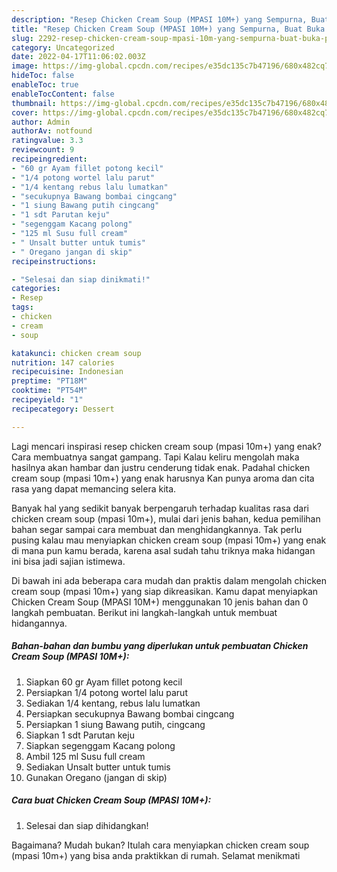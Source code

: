 ```yaml
---
description: "Resep Chicken Cream Soup (MPASI 10M+) yang Sempurna, Buat Buka Puasa Lezat"
title: "Resep Chicken Cream Soup (MPASI 10M+) yang Sempurna, Buat Buka Puasa Lezat"
slug: 2292-resep-chicken-cream-soup-mpasi-10m-yang-sempurna-buat-buka-puasa-lezat
category: Uncategorized
date: 2022-04-17T11:06:02.003Z
image: https://img-global.cpcdn.com/recipes/e35dc135c7b47196/680x482cq70/chicken-cream-soup-mpasi-10m-foto-resep-utama.jpg
hideToc: false
enableToc: true
enableTocContent: false
thumbnail: https://img-global.cpcdn.com/recipes/e35dc135c7b47196/680x482cq70/chicken-cream-soup-mpasi-10m-foto-resep-utama.jpg
cover: https://img-global.cpcdn.com/recipes/e35dc135c7b47196/680x482cq70/chicken-cream-soup-mpasi-10m-foto-resep-utama.jpg
author: Admin
authorAv: notfound
ratingvalue: 3.3
reviewcount: 9
recipeingredient:
- "60 gr Ayam fillet potong kecil"
- "1/4 potong wortel lalu parut"
- "1/4 kentang rebus lalu lumatkan"
- "secukupnya Bawang bombai cingcang"
- "1 siung Bawang putih cingcang"
- "1 sdt Parutan keju"
- "segenggam Kacang polong"
- "125 ml Susu full cream"
- " Unsalt butter untuk tumis"
- " Oregano jangan di skip"
recipeinstructions:

- "Selesai dan siap dinikmati!"
categories:
- Resep
tags:
- chicken
- cream
- soup

katakunci: chicken cream soup 
nutrition: 147 calories
recipecuisine: Indonesian
preptime: "PT18M"
cooktime: "PT54M"
recipeyield: "1"
recipecategory: Dessert

---
```



Lagi mencari inspirasi resep chicken cream soup (mpasi 10m+) yang enak? Cara membuatnya sangat gampang. Tapi Kalau keliru mengolah maka hasilnya akan hambar dan justru cenderung tidak enak. Padahal chicken cream soup (mpasi 10m+) yang enak harusnya Kan punya aroma dan cita rasa yang dapat memancing selera kita.




Banyak hal yang sedikit banyak berpengaruh terhadap kualitas rasa dari chicken cream soup (mpasi 10m+), mulai dari jenis bahan, kedua pemilihan bahan segar sampai cara membuat dan menghidangkannya. Tak perlu pusing kalau mau menyiapkan chicken cream soup (mpasi 10m+) yang enak di mana pun kamu berada, karena asal sudah tahu triknya maka hidangan ini bisa jadi sajian istimewa.


Di bawah ini ada beberapa cara mudah dan praktis dalam mengolah chicken cream soup (mpasi 10m+) yang siap dikreasikan. Kamu dapat menyiapkan Chicken Cream Soup (MPASI 10M+) menggunakan 10 jenis bahan dan 0 langkah pembuatan. Berikut ini langkah-langkah untuk membuat hidangannya.

<!--inarticleads1-->

##### Bahan-bahan dan bumbu yang diperlukan untuk pembuatan Chicken Cream Soup (MPASI 10M+):

1. Siapkan 60 gr Ayam fillet potong kecil
1. Persiapkan 1/4 potong wortel lalu parut
1. Sediakan 1/4 kentang, rebus lalu lumatkan
1. Persiapkan secukupnya Bawang bombai cingcang
1. Persiapkan 1 siung Bawang putih, cingcang
1. Siapkan 1 sdt Parutan keju
1. Siapkan segenggam Kacang polong
1. Ambil 125 ml Susu full cream
1. Sediakan  Unsalt butter untuk tumis
1. Gunakan  Oregano (jangan di skip)




<!--inarticleads2-->

##### Cara buat Chicken Cream Soup (MPASI 10M+):


1. Selesai dan siap dihidangkan!



Bagaimana? Mudah bukan? Itulah cara menyiapkan chicken cream soup (mpasi 10m+) yang bisa anda praktikkan di rumah. Selamat menikmati
